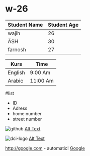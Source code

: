 # w-26


Student Name | Student Age
------------ | -------------
wajih | 26
ÄSH| 30
farnosh|27

Kurs|Time
------------ | -------------
English |9:00 Am
Arabic | 11:00 Am

#list
* ID
* Adress
 * home number
 * street number
 
 ![github](/Downloads/github.png)
 [Alt Text](url)
 
 ![dci-logo](/Downloads/dci-logo.png)
 [Alt Text](url)
 
 http://google.com - automatic!
 [Google](http://google.com)
 
 
